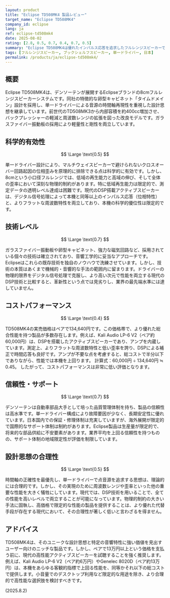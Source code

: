 ```yaml
---
layout: product
title: "Eclipse TD508MK4 製品レビュー"
target_name: "Eclipse TD508MK4"
company_id: eclipse
lang: ja
ref: eclipse-td508mk4
date: 2025-08-02
rating: [2.8, 0.5, 0.7, 0.4, 0.7, 0.5]
summary: "Eclipse TD508MK4は優れたインパルス応答を追求したフルレンジスピーカーです。しかし、物理的制約による性能限界と、DSP技術でより高い性能を低コストで実現する現代の競合製品を前に、その価値は限定的です。"
tags: [フルレンジスピーカー, ブックシェルフスピーカー, 単一ドライバー, 日本]
permalink: /products/ja/eclipse-td508mk4/
---
```

## 概要

Eclipse TD508MK4は、デンソーテンが展開するEclipseブランドの8cmフルレンジスピーカーシステムです。同社の特徴的な卵型キャビネット「タイムドメイン」設計を採用し、単一ドライバーによる音源の時間軸再現性を重視した設計思想を継承しています。前世代のTD508MK3から内部容積を約400cc増加させ、バックプレッシャーの軽減と周波数レンジの拡張を図った改良モデルです。ガラスファイバー振動板の採用により軽量性と剛性を両立しています。

## 科学的有効性

$$ \Large \text{0.5} $$

単一ドライバー設計により、マルチウェイスピーカーで避けられないクロスオーバー回路起因の位相歪みを原理的に排除できる点は科学的に有効です。しかし、8cmという小口径フルレンジでは、低域の再生能力と高域の伸び、そして全体の歪率において深刻な物理的制約があります。特に低域再生能力は限定的で、測定データの透明レベル達成は困難です。現代のDSP搭載アクティブスピーカーは、デジタル信号処理によって本機と同等以上のインパルス応答（位相特性）と、よりフラットな周波数特性を両立しており、本機の科学的優位性は限定的です。

## 技術レベル

$$ \Large \text{0.7} $$

ガラスファイバー振動板や卵型キャビネット、強力な磁気回路など、採用されている個々の技術は確立されており、音響工学的に妥当なアプローチです。Eclipseはこれらの既存技術を独自のノウハウで洗練させています。しかし、技術の本質はあくまで機械的・音響的な手法の範囲内に留まります。ドライバーの物理的限界をデジタル信号処理で克服し、より高い次元で性能を両立する現代のDSP技術と比較すると、革新性という点では見劣りし、業界の最先端水準には達していません。

## コストパフォーマンス

$$ \Large \text{0.4} $$

TD508MK4の実売価格はペアで134,640円です。この価格帯で、より優れた総合性能を持つ製品が多数存在します。例えば、Kali Audio LP-6 V2（ペア約60,000円）は、DSPを搭載したアクティブスピーカーであり、アンプを内蔵しています。測定上、よりフラットな周波数特性と低い歪率を誇り、DSPによる補正で時間応答も良好です。アンプが不要な点を考慮すると、総コストで半分以下でありながら、性能では本機を上回ります。
計算式：60,000円 ÷ 134,640円 ≒ 0.45。
したがって、コストパフォーマンスは非常に低い評価となります。

## 信頼性・サポート

$$ \Large \text{0.7} $$

デンソーテンは自動車部品大手として培った品質管理体制を持ち、製品の信頼性は高水準です。単一ドライバー構成により故障要因が少なく、長期安定性に優れています。日本国内での保証・修理体制は充実していますが、海外展開が限定的で国際的なサポート体制は制約があります。Eclipse製品は生産量が限定的で、将来的な部品供給に不安要素があります。業界平均を上回る信頼性を持つものの、サポート体制の地域限定性が評価を制限しています。

## 設計思想の合理性

$$ \Large \text{0.5} $$

時間軸の正確性を最優先し、単一ドライバーで点音源を追求する思想は、理論的には合理的です。しかし、その実現のために周波数レンジや歪率といった他の重要な性能を大きく犠牲にしています。現代では、DSP技術を用いることで、全ての性能を高いレベルで両立することが可能になっています。物理的制約の大きい手法に固執し、高価格で限定的な性能の製品を提供することは、より優れた代替手段が存在する現代において、その合理性が著しく低いと言わざるを得ません。

## アドバイス

TD508MK4は、そのユニークな設計思想と特定の音響特性に強い価値を見出すユーザー向けのニッチな製品です。しかし、ペアで13万円以上という価格を支払う前に、現代の高性能アクティブスピーカーを試聴することを強く推奨します。例えば、Kali Audio LP-6 V2（ペア約6万円）やGenelec 8020D（ペア約13万円）は、本機をあらゆる客観的指標で上回る性能を、同等かそれ以下の総コストで提供します。小音量でのデスクトップ利用など限定的な用途を除き、より合理的で高性能な選択肢を検討すべきです。

(2025.8.2)
